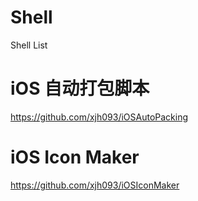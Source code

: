 # Shell
Shell List

# iOS 自动打包脚本
https://github.com/xjh093/iOSAutoPacking

# iOS Icon Maker
https://github.com/xjh093/iOSIconMaker

